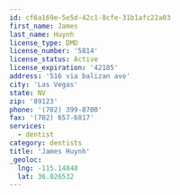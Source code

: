 ```yaml
---
id: cf6a169e-5e5d-42c1-8cfe-31b1afc22a03
first_name: James
last_name: Huynh
license_type: DMD
license_number: '5814'
license_status: Active
license_expiration: '42185'
address: '516 via balizan ave'
city: 'Las Vegas'
state: NV
zip: '89123'
phone: '(702) 399-8700'
fax: '(702) 657-6817'
services:
  - dentist
category: dentists
title: 'James Huynh'
_geoloc:
  lng: -115.14848
  lat: 36.026532
---
```

